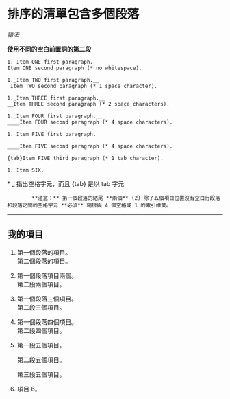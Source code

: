 <properties linkid="example-multi-paragraph-ordered-list" urlDisplayName="Ordered List with Multiple Paragraphs Example" pageTitle="排序多個段落範例清單" title="Ordered List with Multiple Paragraphs Example" metaKeywords="southworks" description="測試 DP Markdown 轉換。" metaCanonical="" disqusComments="1" umbracoNaviHide="0" writer="f2bo" services="" solutions="" authors="" videoId="" scriptId="" />

# 排序的清單包含多個段落

*語法*

**使用不同的空白前置詞的第二段**

```
1._Item ONE first paragraph.__
Item ONE second paragraph (* no whitespace).

1._Item TWO first paragraph.__
_Item TWO second paragraph (* 1 space character).

1._Item THREE first paragraph.__
__Item THREE second paragraph (* 2 space characters).

1._Item FOUR first paragraph.__
____Item FOUR second paragraph (* 4 space characters).

1. Item FIVE first paragraph.

____Item FIVE second paragraph (* 4 space characters).

{tab}Item FIVE third paragraph (* 1 tab character).

1. Item SIX.
```

\* _ 指出空格字元，而且 {tab} 是以 tab 字元


            **注意︰** 第一個段落的結尾 **兩個** (2) 除了五個項目位置沒有空白行段落和段落之間的空格字元 **必須** 縮排與 4 個空格或 1 的索引標籤。

<hr />

## 我的項目

1. 第一個段落的項目。  
第二個段落的項目。

1. 第一個段落項目兩個。  
 第二段兩個項目。

1. 第一個段落三個項目。  
  第二段三個項目。

1. 第一個段落四個項目。  
    第二段四個項目。

1. 第一段五個項目。

    第二段五個項目。

    第三段五個項目。

1. 項目 6。
